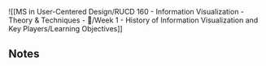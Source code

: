 ![[MS in User-Centered Design/RUCD 160 - Information Visualization - Theory & Techniques  - 💾/Week 1 - History of Information Visualization and Key Players/Learning Objectives]]

## Notes